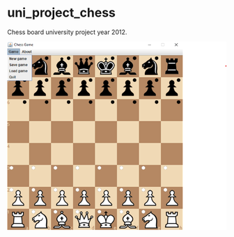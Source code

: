 # uni_project_chess

Chess board university project year 2012.

![alt text](https://github.com/ShtiliyanUzunov/uni_project_chess/blob/master/images/overview.png)
